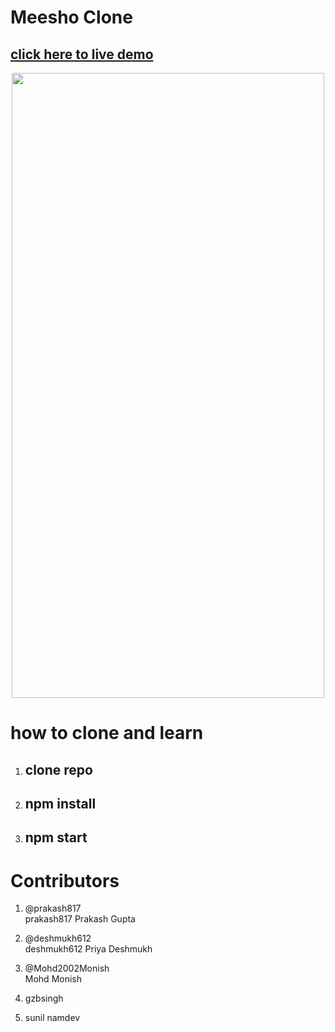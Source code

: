 

# <h1> Meesho Clone </h1>
<h2>
<a href="https://meeshoecom.netlify.app/"> click here to live demo </a>
 </h2>
 <center>
 <img src = "./meesho.png" height = "1000vh" width = "500vw" display="scroll" / >
 </center>

# how to clone and learn 
1. <h2> clone repo </h2>
2. <h2> npm install </h2>
3. <h2> npm start  </h2>

# Contributors 
1. @prakash817
   <br/>
   prakash817 Prakash Gupta

2. @deshmukh612
   <br/>
   deshmukh612 Priya Deshmukh

3. @Mohd2002Monish
   <br/>
   Mohd Monish

4. gzbsingh

5. sunil namdev

